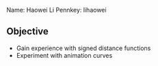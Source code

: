 Name: Haowei Li
Pennkey: lihaowei

## Objective
- Gain experience with signed distance functions
- Experiment with animation curves
